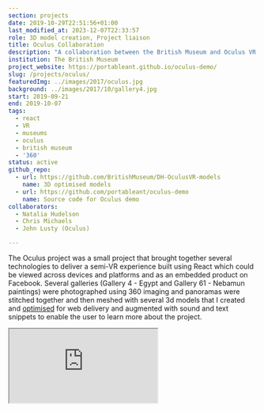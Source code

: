 ```yaml
---
section: projects
date: 2019-10-29T22:51:56+01:00
last_modified_at: 2023-12-07T22:33:57
role: 3D model creation, Project liaison 
title: Oculus Collaboration
description: "A collaboration between the British Museum and Oculus VR to create a virtual reality experience of the British Museum's collection"
institution: The British Museum
project_website: https://portableant.github.io/oculus-demo/
slug: /projects/oculus/
featuredImg: ../images/2017/oculus.jpg
background: ../images/2017/10/gallery4.jpg
start: 2019-09-21
end: 2019-10-07
tags:
  - react
  - VR
  - museums
  - oculus
  - british museum
  - '360'
status: active
github_repo: 
  - url: https://github.com/BritishMuseum/DH-OculusVR-models
    name: 3D optimised models
  - url: https://github.com/portableant/oculus-demo
    name: Source code for Oculus demo
collaborators:
  - Natalia Hudelson
  - Chris Michaels
  - John Lusty (Oculus)

---
```

The Oculus project was a small project that brought together several technologies 
to deliver a semi-VR experience built using React which could be viewed across devices and platforms
and as an embedded product on Facebook. Several galleries (Gallery 4 - Egypt and Gallery 61 - Nebamun paintings) were photographed using 360 imaging and panoramas were stitched 
together and then meshed with several 3d models that I created and [optimised](https://github.com/BritishMuseum/DH-OculusVR-models)
for web delivery and augmented with sound and text snippets to enable the user to learn more about the project. 

<div class="ratio-1x1 ratio">
    <iframe src="https://portableant.github.io/oculus-demo/" allowfullscreen />
</div>